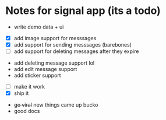 # Notes for signal app (its a todo)

- write demo data + ui
- [x] add image support for messsages
- [x] add support for sending messsages (barebones)
- [ ] add support for deleting messages after they expire
- add deleting message support lol
- add edit message support
- add sticker support
- [ ] make it work
- [x] ship it
- ~~go viral~~ new things came up bucko
- good docs

